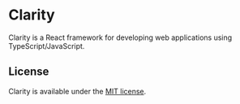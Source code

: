 # Clarity

Clarity is a React framework for developing web applications using TypeScript/JavaScript.

## License

Clarity is available under the [MIT license](https://opensource.org/licenses/MIT).